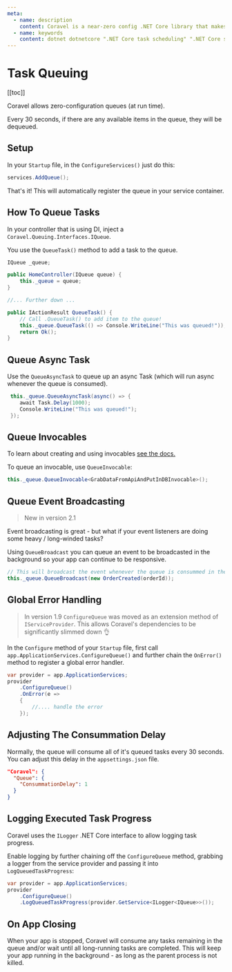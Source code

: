 ```yaml
---
meta:
  - name: description
    content: Coravel is a near-zero config .NET Core library that makes Task Scheduling, Caching, Queuing, Mailing, Event Broadcasting (and more) a breeze!
  - name: keywords
    content: dotnet dotnetcore ".NET Core task scheduling" ".NET Core scheduler" ".NET Core framework" ".NET Core Queue" ".NET Core Queuing" ".NET Core Caching" Coravel
---
```


# Task Queuing

[[toc]]

Coravel allows zero-configuration queues (at run time).

Every 30 seconds, if there are any available items in the queue, they will be dequeued.

## Setup

In your `Startup` file, in the `ConfigureServices()` just do this:

```c#
services.AddQueue();
```

That's it! This will automatically register the queue in your service container.

## How To Queue Tasks

In your controller that is using DI, inject a `Coravel.Queuing.Interfaces.IQueue`.

You use the `QueueTask()` method to add a task to the queue.

```c#
IQueue _queue;

public HomeController(IQueue queue) {
    this._queue = queue;
}

//... Further down ...

public IActionResult QueueTask() {
    // Call .QueueTask() to add item to the queue!
    this._queue.QueueTask(() => Console.WriteLine("This was queued!"));
    return Ok();
}
```

## Queue Async Task

Use the `QueueAsyncTask` to queue up an async Task (which will run async whenever the queue is consumed).

```c#
 this._queue.QueueAsyncTask(async() => {
    await Task.Delay(1000);
    Console.WriteLine("This was queued!");
 });
```

## Queue Invocables

To learn about creating and using invocables [see the docs.](./Invocables.md)

To queue an invocable, use `QueueInvocable`:

```c#
this._queue.QueueInvocable<GrabDataFromApiAndPutInDBInvocable>();
```

## Queue Event Broadcasting

> New in version 2.1

Event broadcasting is great - but what if your event listeners are doing some heavy / long-winded tasks?

Using `QueueBroadcast` you can queue an event to be broadcasted in the background so your app can continue to be responsive.

```c#
// This will broadcast the event whenever the queue is consummed in the background.
this._queue.QueueBroadcast(new OrderCreated(orderId)); 
```

## Global Error Handling

> In version 1.9 `ConfigureQueue` was moved as an extension method of `IServiceProvider`.
> This allows Coravel's dependencies to be significantly slimmed down 👌

In the `Configure` method of your `Startup` file, first call `app.ApplicationServices.ConfigureQueue()` and further chain the `OnError()` method to register a global error handler.

```c#
var provider = app.ApplicationServices;
provider
    .ConfigureQueue()
    .OnError(e =>
    {
        //.... handle the error
    });
```

## Adjusting The Consummation Delay

Normally, the queue will consume all of it's queued tasks every 30 seconds.
You can adjust this delay in the `appsettings.json` file.

```json
"Coravel": {
  "Queue": {
    "ConsummationDelay": 1
  }
}
```

## Logging Executed Task Progress

Coravel uses the `ILogger` .NET Core interface to allow logging task progress.

Enable logging by further chaining off the `ConfigureQueue` method, grabbing a logger from the service provider and passing it into `LogQueuedTaskProgress`:

```c#
var provider = app.ApplicationServices;
provider
    .ConfigureQueue()
    .LogQueuedTaskProgress(provider.GetService<ILogger<IQueue>>());
```

## On App Closing

When your app is stopped, Coravel will consume any tasks remaining in the queue and/or wait until all long-running tasks are completed. This will keep your app running in the background - as long as the parent process is not killed.
